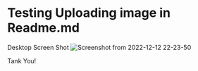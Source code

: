 # Testing Uploading image in Readme.md

Desktop Screen Shot
![Screenshot from 2022-12-12 22-23-50](https://user-images.githubusercontent.com/60141836/207374254-3784c651-852a-468d-a7c7-b16f9a0366ec.png)

Tank You!
